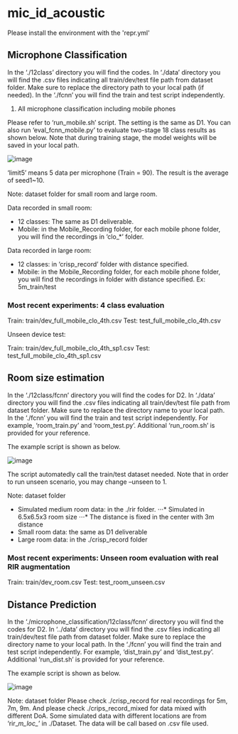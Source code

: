 # mic_id_acoustic

Please install the environment with the 'repr.yml'

## Microphone Classification

In the ‘./12class’ directory you will find the codes. In ‘./data’ directory you will find the .csv files indicating all train/dev/test file path from dataset folder. Make sure to replace the directory path to your local path (if needed). In the ‘./fcnn’ you will find the train and test script independently.


1. All microphone classification including mobile phones

Please refer to ‘run_mobile.sh’ script. The setting is the same as D1.
You can also run ‘eval_fcnn_mobile.py’ to evaluate two-stage 18 class results as shown below. Note that during training stage, the model weights will be saved in your local path. 

![image](https://user-images.githubusercontent.com/78195585/173097212-364f7ee1-29ab-4089-a574-a5c9e7d196ef.png)

‘limit5’ means 5 data per microphone (Train = 90). The result is the average of seed1~10. 



Note: dataset folder for small room and large room.

Data recorded in small room:
-	12 classes: The same as D1 deliverable.
-	Mobile: in the Mobile_Recording folder, for each mobile phone folder, you will find the recordings in ‘clo_*’ folder.

Data recorded in large room:
-	12 classes: in ‘crisp_record’ folder with distance specified.
-	Mobile: in the Mobile_Recording folder, for each mobile phone folder, you will find the recordings in folder with distance specified. Ex: 5m_train/test

### Most recent experiments: 4 class evaluation

Train: train/dev_full_mobile_clo_4th.csv
Test: test_full_mobile_clo_4th.csv

Unseen device test:

Train: train/dev_full_mobile_clo_4th_sp1.csv
Test: test_full_mobile_clo_4th_sp1.csv



## Room size estimation

In the ‘./12class/fcnn’ directory you will find the codes for D2. In ‘./data’ directory you will find the .csv files indicating all train/dev/test file path from dataset folder. Make sure to replace the directory name to your local path. In the ‘./fcnn’ you will find the train and test script independently. For example, ‘room_train.py’ and ‘room_test.py’. Additional ‘run_room.sh’ is provided for your reference.

The example script is shown as below.

![image](https://user-images.githubusercontent.com/78195585/173098483-d6b8b549-be02-4034-80f7-ff0dadda103e.png)

The script automatedly call the train/test dataset needed. 
Note that in order to run unseen scenario, you may change –unseen to 1.

Note: dataset folder

-	Simulated medium room data: in the ./rir folder. 
⋅⋅⋅* Simulated in 6.5x6.5x3 room size
⋅⋅⋅* The distance is fixed in the center with 3m distance
-	Small room data: the same as D1 deliverable 
-	Large room data: in the ./crisp_record folder

### Most recent experiments: Unseen room evaluation with real RIR augmentation

Train: train/dev_room.csv
Test: test_room_unseen.csv

## Distance Prediction

In the ‘./microphone_classification/12class/fcnn’ directory you will find the codes for D2. In ‘../data’ directory you will find the .csv files indicating all train/dev/test file path from dataset folder. Make sure to replace the directory name to your local path. In the ‘./fcnn’ you will find the train and test script independently. For example, ‘dist_train.py’ and ‘dist_test.py’. Additional ‘run_dist.sh’ is provided for your reference.

The example script is shown as below.

![image](https://user-images.githubusercontent.com/78195585/173107938-2671e473-ccf8-4a33-a85d-bf4179d6959d.png)

Note: dataset folder
Please check ./crisp_record for real recordings for 5m, 7m, 9m.
And please check ./crips_record_mixed for data mixed with different DoA. Some simulated data with different locations are from ‘rir_*m_loc_*’ in ./Dataset. The data will be call based on .csv file used.



